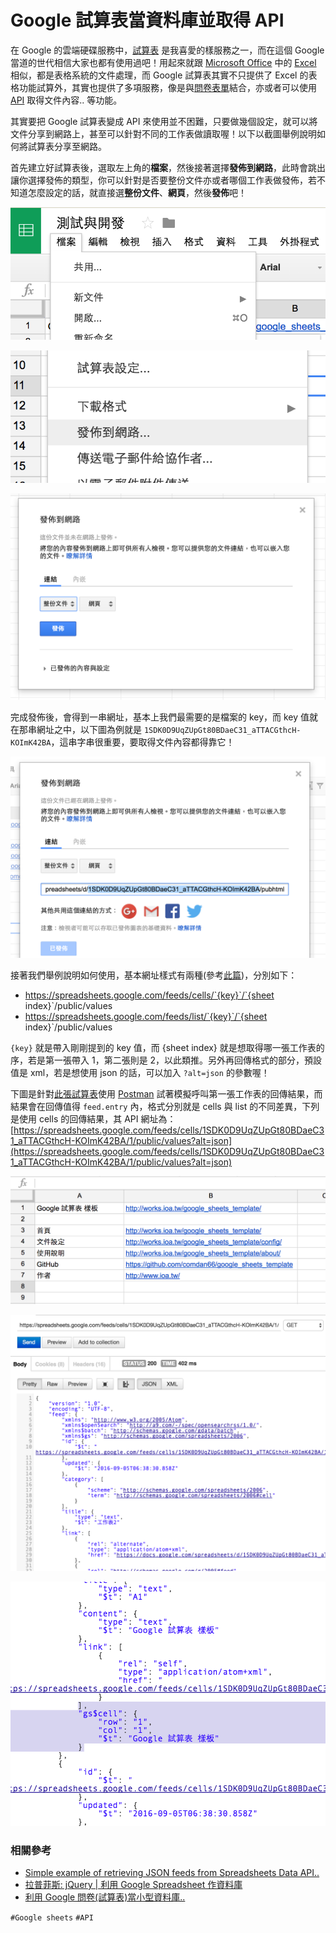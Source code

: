 # Google 試算表當資料庫並取得 API

在 Google 的雲端硬碟服務中，[試算表](https://apps.google.com/intx/zh-tw/products/sheets/) 是我喜愛的樣服務之一，而在這個 Google 當道的世代相信大家也都有使用過吧！用起來就跟 [Microsoft Office](https://products.office.com/zh-tw/home) 中的 [Excel](https://support.office.com/zh-tw/excel) 相似，都是表格系統的文件處理，而 Google 試算表其實不只提供了 Excel 的表格功能試算外，其實也提供了多項服務，像是與[問卷表單](https://apps.google.com/intx/zh-TW/products/forms/)結合，亦或者可以使用 [API](https://zh.wikipedia.org/wiki/%E5%BA%94%E7%94%A8%E7%A8%8B%E5%BA%8F%E6%8E%A5%E5%8F%A3) 取得文件內容.. 等功能。

其實要把 Google 試算表變成 API 來使用並不困難，只要做幾個設定，就可以將文件分享到網路上，甚至可以針對不同的工作表做讀取喔！以下以截圖舉例說明如何將試算表分享至網路。

首先建立好試算表後，選取左上角的**檔案**，然後接著選擇**發佈到網路**，此時會跳出讓你選擇發佈的類型，你可以針對是否要整份文件亦或者哪個工作表做發佈，若不知道怎麼設定的話，就直接選**整份文件**、**網頁**，然後**發佈**吧！

![點擊左上角檔案進行設定此試算表](img/001.png)

![點擊發佈到網路](img/002.png)

![設定要發佈的工作表以及類型](img/003.png)

完成發佈後，會得到一串網址，基本上我們最需要的是檔案的 key，而 key 值就在那串網址之中，以下圖為例就是 `1SDK0D9UqZUpGt80BDaeC31_aTTACGthcH-KOImK42BA`，這串字串很重要，要取得文件內容都得靠它！

![完成發佈後，會得到一串網址，基本上我們最需要的是檔案的 key，而 key 值就在那串網址之中，這串字串很重要，要取得文件內容都得靠它](img/004.png)

接著我們舉例說明如何使用，基本網址樣式有兩種(參考[此篇](https://developers.google.com/gdata/samples/spreadsheet_sample))，分別如下：

* https://spreadsheets.google.com/feeds/cells/`{key}`/`{sheet index}`/public/values
* https://spreadsheets.google.com/feeds/list/`{key}`/`{sheet index}`/public/values

`{key}` 就是帶入剛剛提到的 key 值，而 {sheet index} 就是想取得哪一張工作表的序，若是第一張帶入 1，第二張則是 2，以此類推。另外再回傳格式的部分，預設值是 xml，若是想使用 json 的話，可以加入 `?alt=json` 的參數喔！


下圖是針對[此張試算表](https://docs.google.com/spreadsheets/d/1SDK0D9UqZUpGt80BDaeC31_aTTACGthcH-KOImK42BA/edit?usp=sharing)使用 [Postman](https://chrome.google.com/webstore/detail/postman/fhbjgbiflinjbdggehcddcbncdddomop) 試著模擬呼叫第一張工作表的回傳結果，而結果會在回傳值得 `feed.entry` 內，格式分別就是 cells 與 list 的不同差異，下列是使用 cells 的回傳結果，其 API 網址為：[https://spreadsheets.google.com/feeds/cells/1SDK0D9UqZUpGt80BDaeC31_aTTACGthcH-KOImK42BA/1/public/values?alt=json](https://spreadsheets.google.com/feeds/cells/1SDK0D9UqZUpGt80BDaeC31_aTTACGthcH-KOImK42BA/1/public/values?alt=json)

![此網站的試算表內容](img/005.png)

![以 Postman 呼叫完後的 json 結果](img/006.png)

![在使用 cells 方式回傳後，可以發現取得到對應表格的 row 與 col 的值](img/007.png)

### 相關參考
* [Simple example of retrieving JSON feeds from Spreadsheets Data API..](https://developers.google.com/gdata/samples/spreadsheet_sample)
* [拉普菲斯: jQuery | 利用 Google Spreadsheet 作資料庫](http://www.kamira.co.vu/2012/11/jquery-google-spreadsheet.html)
* [利用 Google 問卷(試算表)當小型資料庫..](http://www.wfublog.com/2011/11/google-spreadsheet-as-micro-database-1.html)

`#Google sheets` `#API`